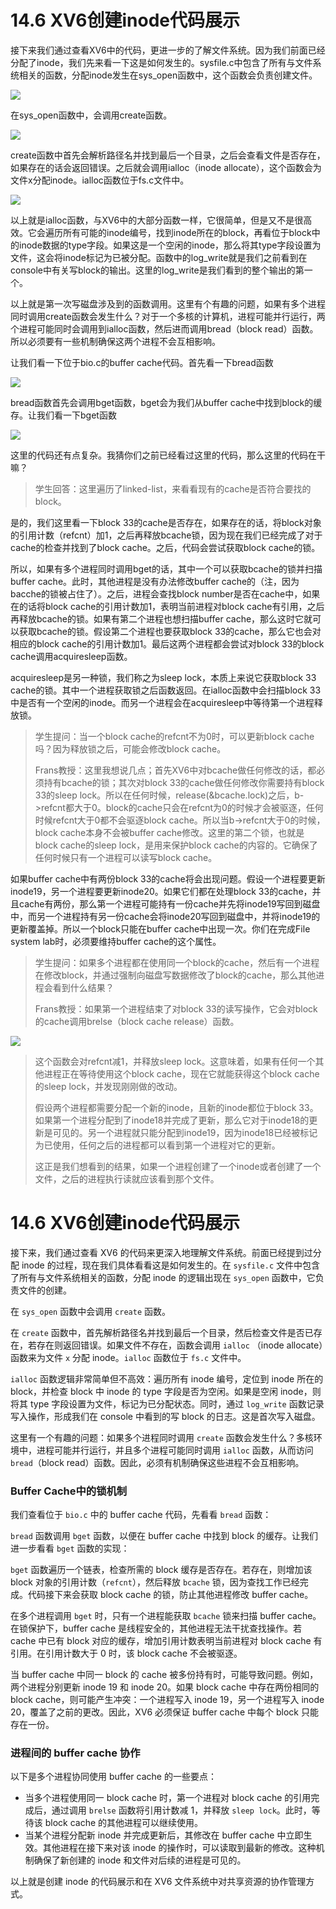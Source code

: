 # 14.6 XV6创建inode代码展示

接下来我们通过查看XV6中的代码，更进一步的了解文件系统。因为我们前面已经分配了inode，我们先来看一下这是如何发生的。sysfile.c中包含了所有与文件系统相关的函数，分配inode发生在sys\_open函数中，这个函数会负责创建文件。

![](<../.gitbook/assets/image (494).png>)

在sys\_open函数中，会调用create函数。

![](<../.gitbook/assets/image (565).png>)

create函数中首先会解析路径名并找到最后一个目录，之后会查看文件是否存在，如果存在的话会返回错误。之后就会调用ialloc（inode allocate），这个函数会为文件x分配inode。ialloc函数位于fs.c文件中。

![](<../.gitbook/assets/image (553).png>)

以上就是ialloc函数，与XV6中的大部分函数一样，它很简单，但是又不是很高效。它会遍历所有可能的inode编号，找到inode所在的block，再看位于block中的inode数据的type字段。如果这是一个空闲的inode，那么将其type字段设置为文件，这会将inode标记为已被分配。函数中的log\_write就是我们之前看到在console中有关写block的输出。这里的log\_write是我们看到的整个输出的第一个。

以上就是第一次写磁盘涉及到的函数调用。这里有个有趣的问题，如果有多个进程同时调用create函数会发生什么？对于一个多核的计算机，进程可能并行运行，两个进程可能同时会调用到ialloc函数，然后进而调用bread（block read）函数。所以必须要有一些机制确保这两个进程不会互相影响。

让我们看一下位于bio.c的buffer cache代码。首先看一下bread函数

![](<../.gitbook/assets/image (433).png>)

bread函数首先会调用bget函数，bget会为我们从buffer cache中找到block的缓存。让我们看一下bget函数

![](<../.gitbook/assets/image (592).png>)

这里的代码还有点复杂。我猜你们之前已经看过这里的代码，那么这里的代码在干嘛？

> 学生回答：这里遍历了linked-list，来看看现有的cache是否符合要找的block。

是的，我们这里看一下block 33的cache是否存在，如果存在的话，将block对象的引用计数（refcnt）加1，之后再释放bcache锁，因为现在我们已经完成了对于cache的检查并找到了block cache。之后，代码会尝试获取block cache的锁。

所以，如果有多个进程同时调用bget的话，其中一个可以获取bcache的锁并扫描buffer cache。此时，其他进程是没有办法修改buffer cache的（注，因为bacche的锁被占住了）。之后，进程会查找block number是否在cache中，如果在的话将block cache的引用计数加1，表明当前进程对block cache有引用，之后再释放bcache的锁。如果有第二个进程也想扫描buffer cache，那么这时它就可以获取bcache的锁。假设第二个进程也要获取block 33的cache，那么它也会对相应的block cache的引用计数加1。最后这两个进程都会尝试对block 33的block cache调用acquiresleep函数。

acquiresleep是另一种锁，我们称之为sleep lock，本质上来说它获取block 33 cache的锁。其中一个进程获取锁之后函数返回。在ialloc函数中会扫描block 33中是否有一个空闲的inode。而另一个进程会在acquiresleep中等待第一个进程释放锁。

> 学生提问：当一个block cache的refcnt不为0时，可以更新block cache吗？因为释放锁之后，可能会修改block cache。
>
> Frans教授：这里我想说几点；首先XV6中对bcache做任何修改的话，都必须持有bcache的锁；其次对block 33的cache做任何修改你需要持有block 33的sleep lock。所以在任何时候，release(\&bcache.lock)之后，b->refcnt都大于0。block的cache只会在refcnt为0的时候才会被驱逐，任何时候refcnt大于0都不会驱逐block cache。所以当b->refcnt大于0的时候，block cache本身不会被buffer cache修改。这里的第二个锁，也就是block cache的sleep lock，是用来保护block cache的内容的。它确保了任何时候只有一个进程可以读写block cache。

如果buffer cache中有两份block 33的cache将会出现问题。假设一个进程要更新inode19，另一个进程要更新inode20。如果它们都在处理block 33的cache，并且cache有两份，那么第一个进程可能持有一份cache并先将inode19写回到磁盘中，而另一个进程持有另一份cache会将inode20写回到磁盘中，并将inode19的更新覆盖掉。所以一个block只能在buffer cache中出现一次。你们在完成File system lab时，必须要维持buffer cache的这个属性。

> 学生提问：如果多个进程都在使用同一个block的cache，然后有一个进程在修改block，并通过强制向磁盘写数据修改了block的cache，那么其他进程会看到什么结果？
>
> Frans教授：如果第一个进程结束了对block 33的读写操作，它会对block的cache调用brelse（block cache release）函数。

![](<../.gitbook/assets/image (607).png>)

> 这个函数会对refcnt减1，并释放sleep lock。这意味着，如果有任何一个其他进程正在等待使用这个block cache，现在它就能获得这个block cache的sleep lock，并发现刚刚做的改动。
>
> 假设两个进程都需要分配一个新的inode，且新的inode都位于block 33。如果第一个进程分配到了inode18并完成了更新，那么它对于inode18的更新是可见的。另一个进程就只能分配到inode19，因为inode18已经被标记为已使用，任何之后的进程都可以看到第一个进程对它的更新。
>
> 这正是我们想看到的结果，如果一个进程创建了一个inode或者创建了一个文件，之后的进程执行读就应该看到那个文件。





# 14.6 XV6创建inode代码展示

接下来，我们通过查看 XV6 的代码来更深入地理解文件系统。前面已经提到过分配 inode 的过程，现在我们具体看看这是如何发生的。在 `sysfile.c` 文件中包含了所有与文件系统相关的函数，分配 inode 的逻辑出现在 `sys_open` 函数中，它负责文件的创建。

在 `sys_open` 函数中会调用 `create` 函数。

在 `create` 函数中，首先解析路径名并找到最后一个目录，然后检查文件是否已存在，若存在则返回错误。如果文件不存在，函数会调用 `ialloc` （inode allocate）函数来为文件 `x` 分配 inode。`ialloc` 函数位于 `fs.c` 文件中。

`ialloc` 函数逻辑非常简单但不高效：遍历所有 inode 编号，定位到 inode 所在的 block，并检查 block 中 inode 的 type 字段是否为空闲。如果是空闲 inode，则将其 type 字段设置为文件，标记为已分配状态。同时，通过 `log_write` 函数记录写入操作，形成我们在 console 中看到的写 block 的日志。这是首次写入磁盘。

这里有一个有趣的问题：如果多个进程同时调用 `create` 函数会发生什么？多核环境中，进程可能并行运行，并且多个进程可能同时调用 `ialloc` 函数，从而访问 `bread`（block read）函数。因此，必须有机制确保这些进程不会互相影响。

### Buffer Cache中的锁机制

我们查看位于 `bio.c` 中的 buffer cache 代码，先看看 `bread` 函数：

`bread` 函数调用 `bget` 函数，以便在 buffer cache 中找到 block 的缓存。让我们进一步看看 `bget` 函数的实现：

`bget` 函数遍历一个链表，检查所需的 block 缓存是否存在。若存在，则增加该 block 对象的引用计数（`refcnt`），然后释放 `bcache` 锁，因为查找工作已经完成。代码接下来会获取 block cache 的锁，防止其他进程修改 buffer cache。

在多个进程调用 `bget` 时，只有一个进程能获取 `bcache` 锁来扫描 buffer cache。在锁保护下，buffer cache 是线程安全的，其他进程无法干扰查找操作。若 cache 中已有 block 对应的缓存，增加引用计数表明当前进程对 block cache 有引用。在引用计数大于 0 时，该 block cache 不会被驱逐。

当 buffer cache 中同一 block 的 cache 被多份持有时，可能导致问题。例如，两个进程分别更新 inode 19 和 inode 20。如果 block cache 中存在两份相同的 block cache，则可能产生冲突：一个进程写入 inode 19，另一个进程写入 inode 20，覆盖了之前的更改。因此，XV6 必须保证 buffer cache 中每个 block 只能存在一份。

### 进程间的 buffer cache 协作

以下是多个进程协同使用 buffer cache 的一些要点：

- 当多个进程使用同一 block cache 时，第一个进程对 block cache 的引用完成后，通过调用 `brelse` 函数将引用计数减 1，并释放 `sleep lock`。此时，等待该 block cache 的其他进程可以继续使用。
- 当某个进程分配新 inode 并完成更新后，其修改在 buffer cache 中立即生效。其他进程在接下来对该 inode 的操作时，可以读取到最新的修改。这种机制确保了新创建的 inode 和文件对后续的进程是可见的。

以上就是创建 inode 的代码展示和在 XV6 文件系统中对共享资源的协作管理方式。
